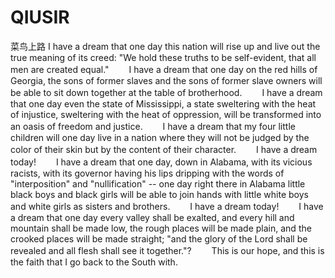 # QIUSIR
菜鸟上路
I have a dream that one day this nation will rise up and live out the true meaning of its creed: "We hold these truths to be self-evident, that all men are created equal."
　　I have a dream that one day on the red hills of Georgia, the sons of former slaves and the sons of former slave owners will be able to sit down together at the table of brotherhood.
　　I have a dream that one day even the state of Mississippi, a state sweltering with the heat of injustice, sweltering with the heat of oppression, will be transformed into an oasis of freedom and justice.
　　I have a dream that my four little children will one day live in a nation where they will not be judged by the color of their skin but by the content of their character.
　　I have a dream today!
　　I have a dream that one day, down in Alabama, with its vicious racists, with its governor having his lips dripping with the words of "interposition" and "nullification" -- one day right there in Alabama little black boys and black girls will be able to join hands with little white boys and white girls as sisters and brothers.
　　I have a dream today!
　　I have a dream that one day every valley shall be exalted, and every hill and mountain shall be made low, the rough places will be made plain, and the crooked places will be made straight; "and the glory of the Lord shall be revealed and all flesh shall see it together."?
　　This is our hope, and this is the faith that I go back to the South with.
